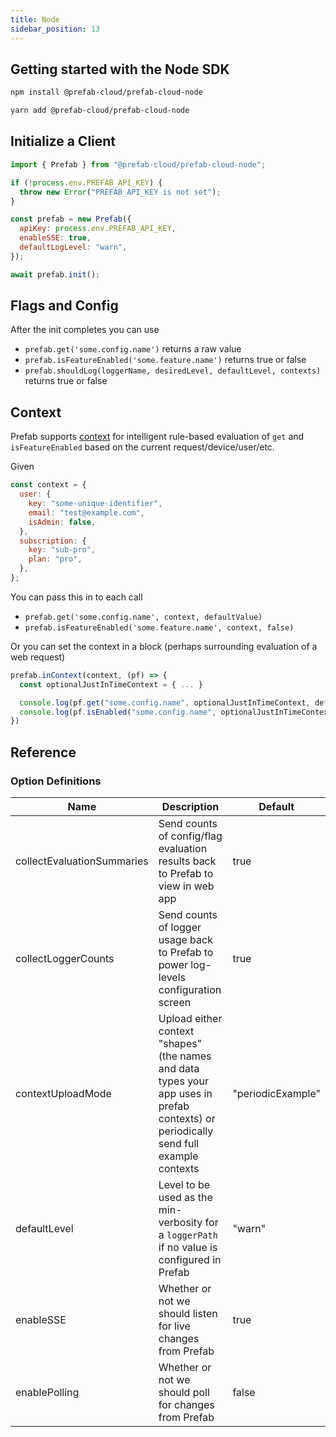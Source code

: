 ```yaml
---
title: Node
sidebar_position: 13
---
```


## Getting started with the Node SDK

<Tabs groupId="lang">
<TabItem value="npm" label="npm">

```bash
npm install @prefab-cloud/prefab-cloud-node
```

</TabItem>
<TabItem value="yarn" label="yarn">

```bash
yarn add @prefab-cloud/prefab-cloud-node
```

</TabItem>
</Tabs>

## Initialize a Client

```js
import { Prefab } from "@prefab-cloud/prefab-cloud-node";

if (!process.env.PREFAB_API_KEY) {
  throw new Error("PREFAB_API_KEY is not set");
}

const prefab = new Prefab({
  apiKey: process.env.PREFAB_API_KEY,
  enableSSE: true,
  defaultLogLevel: "warn",
});

await prefab.init();
```

## Flags and Config

After the init completes you can use

- `prefab.get('some.config.name')` returns a raw value
- `prefab.isFeatureEnabled('some.feature.name')` returns true or false
- `prefab.shouldLog(loggerName, desiredLevel, defaultLevel, contexts)` returns true or false

## Context

Prefab supports [context](/docs/explanations/concepts/context) for intelligent rule-based evaluation of `get` and `isFeatureEnabled` based on the current request/device/user/etc.

Given

```js
const context = {
  user: {
    key: "some-unique-identifier",
    email: "test@example.com",
    isAdmin: false,
  },
  subscription: {
    key: "sub-pro",
    plan: "pro",
  },
};
```

You can pass this in to each call

- `prefab.get('some.config.name', context, defaultValue)`
- `prefab.isFeatureEnabled('some.feature.name', context, false)`

Or you can set the context in a block (perhaps surrounding evaluation of a web request)

```js
prefab.inContext(context, (pf) => {
  const optionalJustInTimeContext = { ... }

  console.log(pf.get("some.config.name", optionalJustInTimeContext, defaultValue))
  console.log(pf.isEnabled("some.config.name", optionalJustInTimeContext, false))
})
```

## Reference

### Option Definitions

| Name                       | Description                                                                                                                           | Default           |
| -------------------------- | ------------------------------------------------------------------------------------------------------------------------------------- | ----------------- |
| collectEvaluationSummaries | Send counts of config/flag evaluation results back to Prefab to view in web app                                                       | true              |
| collectLoggerCounts        | Send counts of logger usage back to Prefab to power log-levels configuration screen                                                   | true              |
| contextUploadMode          | Upload either context "shapes" (the names and data types your app uses in prefab contexts) or periodically send full example contexts | "periodicExample" |
| defaultLevel               | Level to be used as the min-verbosity for a `loggerPath` if no value is configured in Prefab                                          | "warn"            |
| enableSSE                  | Whether or not we should listen for live changes from Prefab                                                                          | true              |
| enablePolling              | Whether or not we should poll for changes from Prefab                                                                                 | false             |
